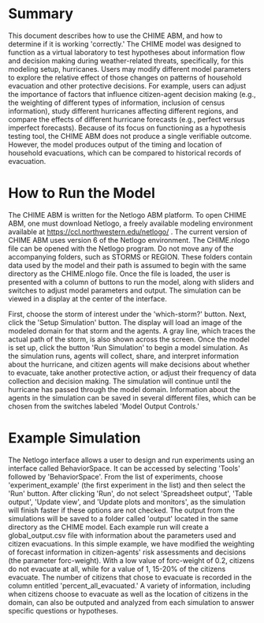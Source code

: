 # Summary

This document describes how to use the CHIME ABM, and how to determine if it is working 'correctly.' The CHIME model was designed to function as a virtual laboratory to test hypotheses about information flow and decision making during weather-related threats, specifically, for this modeling setup, hurricanes. Users may modify different model parameters to explore the relative effect of those changes on patterns of household evacuation and other protective decisions. For example, users can adjust the importance of factors that influence citizen-agent decision making (e.g., the weighting of different types of information, inclusion of census information), study different hurricanes affecting different regions, and compare the effects of different hurricane forecasts (e.g., perfect versus imperfect forecasts). Because of its focus on functioning as a hypothesis testing tool, the CHIME ABM does not produce a single verifiable outcome. However, the model produces output of the timing and location of household evacuations, which can be compared to historical records of evacuation. 

# How to Run the Model

The CHIME ABM is written for the Netlogo ABM platform. To open CHIME ABM, one must download Netlogo, a freely available modeling environment available at https://ccl.northwestern.edu/netlogo/ . The current version of CHIME ABM uses version 6 of the Netlogo environment. The CHIME.nlogo file can be opened with the Netlogo program. Do not move any of the accompanying folders, such as STORMS or REGION. These folders contain data used by the model and their path is assumed to begin with the same directory as the CHIME.nlogo file. Once the file is loaded, the user is presented with a column of buttons to run the model, along with sliders and switches to adjust model parameters and output. The simulation can be viewed in a display at the center of the interface.

First, choose the storm of interest under the 'which-storm?' button. Next, click the 'Setup Simulation' button. The display will load an image of the modeled domain for that storm and the agents. A gray line, which traces the actual path of the storm, is also shown across the screen. Once the model is set up, click the button 'Run Simulation' to begin a model simulation. As the simulation runs, agents will collect, share, and interpret information about the hurricane, and citizen agents will make decisions about whether to evacuate, take another protective action, or adjust their frequency of data collection and decision making. The simulation will continue until the hurricane has passed through the model domain. Information about the agents in the simulation can be saved in several different files, which can be chosen from the switches labeled 'Model Output Controls.' 


# Example Simulation  

The Netlogo interface allows a user to design and run experiments using an interface called BehaviorSpace. It can be accessed by selecting 'Tools' followed by 'BehaviorSpace'. From the list of experiments, choose 'experiment_example' (the first experiment in the list) and then select the 'Run' button. After clicking 'Run', do not select 'Spreadsheet output', 'Table output', 'Update view', and 'Update plots and monitors', as the simulation will finish faster if these options are not checked. The output from the simulations will be saved to a folder called 'output' located in the same directory as the CHIME model. Each example run will create a global_output.csv file with information about the parameters used and citizen evacuations. In this simple example, we have modified the weighting of forecast information in citizen-agents' risk assessments and decisions (the parameter forc-weight). With a low value of forc-weight of 0.2, citizens do not evacuate at all, while for a value of 1, 15-20% of the citizens evacuate. The number of citizens that chose to evacuate is recorded in the column entitled 'percent_all_evacuated.' A variety of information, including when citizens choose to evacuate as well as the location of citizens in the domain, can also be outputed and analyzed from each simulation to answer specific questions or hypotheses. 





